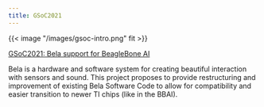```yaml
---
title: GSoC2021
---
```



{{< image "/images/gsoc-intro.png" fit >}}
<br>

[GSoC2021: Bela support for BeagleBone AI](https://dhruvag2000.github.io/Blog-GSoC21/)

Bela is a hardware and software system for creating beautiful interaction with sensors and sound. This project proposes to provide restructuring and improvement of existing Bela Software Code to allow for compatibility and easier transition to newer TI chips (like in the BBAI).
